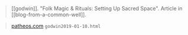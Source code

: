> [[godwin]]. "Folk Magic & Rituals: Setting Up Sacred Space". Article in [[blog-from-a-common-well]].

> [patheos.com](https://www.patheos.com/blogs/fromacommonwell/2019/01/folk-magic-rituals-setting-up-space/)
> `godwin2019-01-10.html`